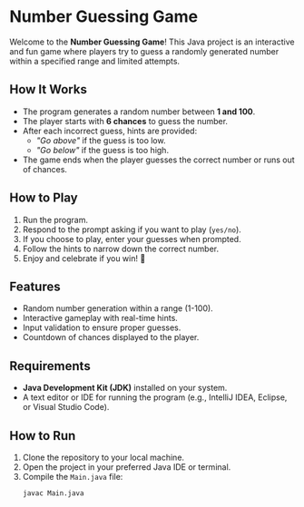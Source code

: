 # Number Guessing Game

Welcome to the **Number Guessing Game**! This Java project is an interactive and fun game where players try to guess a randomly generated number within a specified range and limited attempts.

## How It Works
- The program generates a random number between **1 and 100**.
- The player starts with **6 chances** to guess the number.
- After each incorrect guess, hints are provided:
  - *"Go above"* if the guess is too low.
  - *"Go below"* if the guess is too high.
- The game ends when the player guesses the correct number or runs out of chances.

## How to Play
1. Run the program.
2. Respond to the prompt asking if you want to play (`yes/no`).
3. If you choose to play, enter your guesses when prompted.
4. Follow the hints to narrow down the correct number.
5. Enjoy and celebrate if you win! 🎉

## Features
- Random number generation within a range (1-100).
- Interactive gameplay with real-time hints.
- Input validation to ensure proper guesses.
- Countdown of chances displayed to the player.

## Requirements
- **Java Development Kit (JDK)** installed on your system.
- A text editor or IDE for running the program (e.g., IntelliJ IDEA, Eclipse, or Visual Studio Code).

## How to Run
1. Clone the repository to your local machine.
2. Open the project in your preferred Java IDE or terminal.
3. Compile the `Main.java` file:
   ```bash
   javac Main.java
